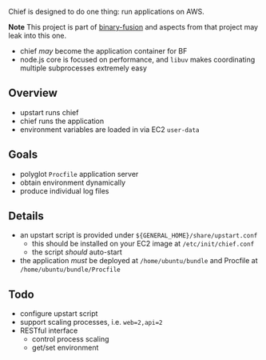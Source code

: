 Chief is designed to do one thing:
run applications on AWS.

**Note** This project is part of [binary-fusion](https://github.com/jacobgroundwater/binary-fusion)
and aspects from that project may leak into this one.

- chief _may_ become the application container for BF
- node.js core is focused on performance,
and `libuv` makes coordinating multiple subprocesses extremely easy

## Overview

- upstart runs chief
- chief runs the application
- environment variables are loaded in via EC2 `user-data`

## Goals

- polyglot `Procfile` application server
- obtain environment dynamically
- produce individual log files

## Details

- an upstart script is provided under `${GENERAL_HOME}/share/upstart.conf`
    - this should be installed on your EC2 image at
    `/etc/init/chief.conf`
    - the script _should_ auto-start
- the application _must_ be deployed at
`/home/ubuntu/bundle` and Procfile at
`/home/ubuntu/bundle/Procfile`

## Todo

- configure upstart script
- support scaling processes, i.e. `web=2,api=2`
- RESTful interface
  - control process scaling
  - get/set environment

